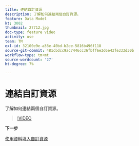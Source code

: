 ```yaml
---
title: 連結自訂資源
description: 了解如何連結兩個自訂資源。
feature: Data Model
kt: 3002
thumbnail: 27712.jpg
doc-type: feature video
activity: use
team: TM
exl-id: 32100e9e-a38e-40bd-b2ee-5816b496f118
source-git-commit: 481cbdcc9ac7446cc36fbff6e3d6e43fe333d30b
workflow-type: tm+mt
source-wordcount: '27'
ht-degree: 7%

---
```


# 連結自訂資源

了解如何連結兩個自訂資源。

>[!VIDEO](https://video.tv.adobe.com/v/27712?quality=9)

**下一步**

[使用資料填入自訂資源](./populate-custom-resources-with-data.md)
